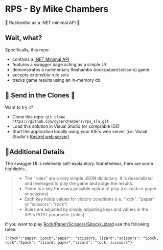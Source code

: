 # RPS - By Mike Chambers
👾 Roshambo as a .NET minimal API 👾

## Wait, what?

Specifically, this repo:
- contains a [.NET Minimal API](https://learn.microsoft.com/en-us/aspnet/core/fundamentals/minimal-apis?view=aspnetcore-7.0)
- features a swagger page acting as a simple UI
- demonstrates a rudimentary Roshambo (rock/paper/scissors) game
- accepts extensible rule sets
- tracks game results using an in-memory db


## 🤡 Send in the Clones 🤡

Want to try it?

- Clone this repo: `git clone https://github.com/cyberchambers/rps_sln.git`
- Load this solution in Visual Studio (or comprable IDE)
- Start the application locally using your IDE's web server (i.e. Visual Studio's [Kestrel web server](https://learn.microsoft.com/en-us/aspnet/core/fundamentals/servers/kestrel?view=aspnetcore-7.0))

## 🤔Additional Details

The swagger UI is reletively self-explanitory. Nonetheless, here are some highlights...
> - The "rules" are a very simple JSON dictionary. It is deserialized and leveraged to play the game and judge the results.
> - There is a key for every possible option of play (i.e. rock or paper or scissors)
> - Each key holds values for victory conditions (i.e. "rock": "paper" or "scissors": "rock")
> - Rules are adjusted by simply adjusting keys and values in the API's POST parameter {rules}

If you want to play [Rock/Paper/Scissors/Spock/Lizard](http://www.samkass.com/theories/RPSSL.html) use the following rules:

`{"rock":"paper, Spock","paper": "scissors, lizard","scissors": "Spock, rock","Spock": "lizard, paper","lizard": "rock, scissors"}`
